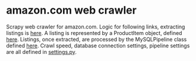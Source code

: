 # amazon.com web crawler

Scrapy web crawler for amazon.com. Logic for following links, extracting listings is [here](amazon_crawler/spiders/__init__.py). A listing is represented by a ProductItem object, defined [here](amazon_crawler/items.py). Listings, once extracted, are processed by the MySQLPipeline class defined [here](amazon_crawler/pipelines.py). Crawl speed, database connection settings, pipeline settings are all defined in [settings.py](amazon_crawler/settings.py).